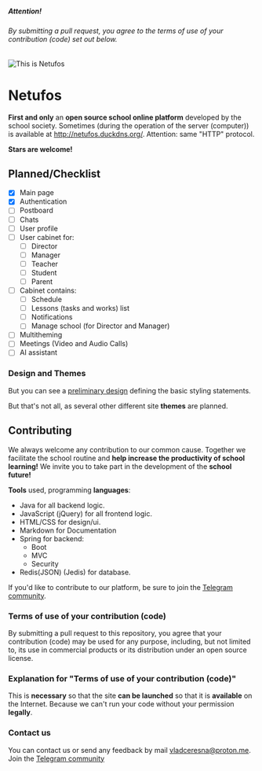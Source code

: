 ##### Attention!
###### By submitting a pull request, you agree to the terms of use of your contribution (code) set out below.

![This is Netufos](https://github.com/vladceresna/netufos/blob/main/.github/my_media/Frame%201netufos-banner.png?raw=true)

# Netufos
**First and only** an **open source school online platform** developed by the school society. Sometimes (during the operation of the server (computer)) is available at http://netufos.duckdns.org/. Attention: same "HTTP" protocol.

**Stars are welcome!**

## Planned/Checklist
- [x] Main page
- [x] Authentication
- [ ] Postboard
- [ ] Chats
- [ ] User profile
- [ ] User cabinet for:
    - [ ] Director 
    - [ ] Manager
    - [ ] Teacher
    - [ ] Student
    - [ ] Parent
- [ ] Cabinet contains:
    - [ ] Schedule
    - [ ] Lessons (tasks and works) list
    - [ ] Notifications
    - [ ] Manage school (for Director and Manager)
- [ ] Multitheming
- [ ] Meetings (Video and Audio Calls)
- [ ] AI assistant

### Design and Themes
But you can see a [preliminary design](https://www.figma.com/file/sxK69I10e0Tnh0DnIKTsXM/Netufos?type=design&node-id=5%3A2&mode=design&t=tNkkMdT9ECvex9g1-1/) defining the basic styling statements.

But that's not all, as several other different site **themes** are planned.

## Contributing
We always welcome any contribution to our common cause. Together we facilitate the school routine and **help increase the productivity of school learning!** We invite you to take part in the development of the **school future!**

**Tools** used, programming **languages**:
- Java for all backend logic.
- JavaScript (jQuery) for all frontend logic.
- HTML/CSS for design/ui.
- Markdown for Documentation
- Spring for backend:
    - Boot
    - MVC
    - Security
- Redis(JSON) (Jedis) for database.

If you'd like to contribute to our platform, be sure to join the [Telegram community](https://t.me/netufos/).

### Terms of use of your contribution (code)
By submitting a pull request to this repository, you agree that your contribution (code) may be used for any purpose, including, but not limited to, its use in commercial products or its distribution under an open source license.

### Explanation for "Terms of use of your contribution (code)"
This is **necessary** so that the site **can be launched** so that it is **available** on the Internet. Because we can't run your code without your permission **legally**.

### Contact us
You can contact us or send any feedback by mail vladceresna@proton.me.
Join the [Telegram community](https://t.me/netufos/)
